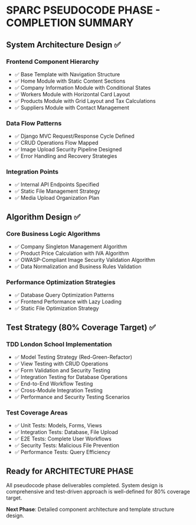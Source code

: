 # SPARC PSEUDOCODE PHASE - COMPLETION SUMMARY

## System Architecture Design ✅

### Frontend Component Hierarchy
- ✅ Base Template with Navigation Structure
- ✅ Home Module with Static Content Sections  
- ✅ Company Information Module with Conditional States
- ✅ Workers Module with Horizontal Card Layout
- ✅ Products Module with Grid Layout and Tax Calculations
- ✅ Suppliers Module with Contact Management

### Data Flow Patterns
- ✅ Django MVC Request/Response Cycle Defined
- ✅ CRUD Operations Flow Mapped
- ✅ Image Upload Security Pipeline Designed
- ✅ Error Handling and Recovery Strategies

### Integration Points
- ✅ Internal API Endpoints Specified
- ✅ Static File Management Strategy
- ✅ Media Upload Organization Plan

## Algorithm Design ✅

### Core Business Logic Algorithms
- ✅ Company Singleton Management Algorithm
- ✅ Product Price Calculation with IVA Algorithm  
- ✅ OWASP-Compliant Image Security Validation Algorithm
- ✅ Data Normalization and Business Rules Validation

### Performance Optimization Strategies
- ✅ Database Query Optimization Patterns
- ✅ Frontend Performance with Lazy Loading
- ✅ Static File Optimization Strategy

## Test Strategy (80% Coverage Target) ✅

### TDD London School Implementation
- ✅ Model Testing Strategy (Red-Green-Refactor)
- ✅ View Testing with CRUD Operations
- ✅ Form Validation and Security Testing
- ✅ Integration Testing for Database Operations
- ✅ End-to-End Workflow Testing
- ✅ Cross-Module Integration Testing
- ✅ Performance and Security Testing Scenarios

### Test Coverage Areas
- ✅ Unit Tests: Models, Forms, Views
- ✅ Integration Tests: Database, File Upload
- ✅ E2E Tests: Complete User Workflows  
- ✅ Security Tests: Malicious File Prevention
- ✅ Performance Tests: Query Efficiency

## Ready for ARCHITECTURE PHASE
All pseudocode phase deliverables completed. System design is comprehensive and test-driven approach is well-defined for 80% coverage target.

**Next Phase**: Detailed component architecture and template structure design.